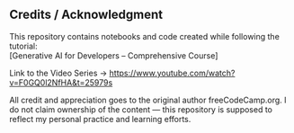 ## Credits / Acknowledgment
This repository contains notebooks and code created while following the tutorial:  
[Generative AI for Developers – Comprehensive Course]

Link to the Video Series -> 
https://www.youtube.com/watch?v=F0GQ0l2NfHA&t=25979s

All credit and appreciation goes to the original author freeCodeCamp.org. 
I do not claim ownership of the content — this repository is supposed to reflect my personal practice and learning efforts.
